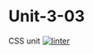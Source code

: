 # Unit-3-03
CSS unit
[![linter](https://github.com/Colin-Kieu/Unit-3-03/workflows/linter/badge.svg)](https://github.com/marketplace/actions/super-linter)
